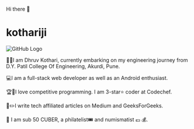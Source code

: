 Hi there 👋

# kothariji
![GitHub Logo](https://github.com/kothariji/kothariji/blob/master/banner.JPG)

👨‍🎓I am Dhruv Kothari, currently embarking on my engineering journey from D.Y. Patil College Of Engineering, Akurdi, Pune.

💻I am a full-stack web developer as well as an Android enthusiast.

🏆🥇I love competitive programming. I am 3-star⭐️ coder at Codechef.

📝✏️I write tech affiliated articles on Medium and GeeksForGeeks. 

🙌 I am sub 50 CUBER, a philatelist🎟 and numismatist 💷 💰.
